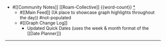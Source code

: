 - #[[Community Notes]] [[Roam-Collective]] {{word-count}} [*]([[rc]])
    - #[[Main Feed]] ((A place to showcase graph highlights throughout the day)) #not-populated 
    - #[[Graph Change Log]] 
        - Updated Quick Dates (uses the week & month format of the [[Date Planner]])
- ---
